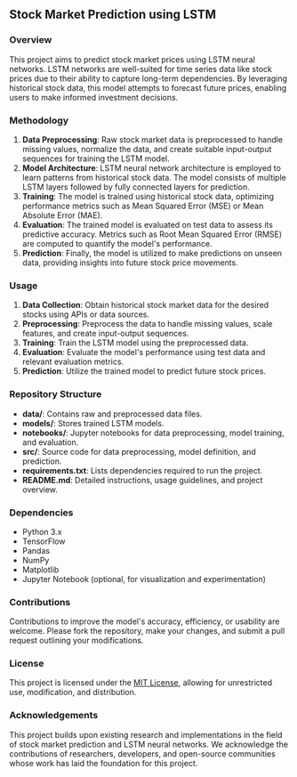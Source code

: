 ## Stock Market Prediction using LSTM

### Overview
This project aims to predict stock market prices using LSTM neural networks. LSTM networks are well-suited for time series data like stock prices due to their ability to capture long-term dependencies. By leveraging historical stock data, this model attempts to forecast future prices, enabling users to make informed investment decisions.

### Methodology
1. **Data Preprocessing**: Raw stock market data is preprocessed to handle missing values, normalize the data, and create suitable input-output sequences for training the LSTM model.
2. **Model Architecture**: LSTM neural network architecture is employed to learn patterns from historical stock data. The model consists of multiple LSTM layers followed by fully connected layers for prediction.
3. **Training**: The model is trained using historical stock data, optimizing performance metrics such as Mean Squared Error (MSE) or Mean Absolute Error (MAE).
4. **Evaluation**: The trained model is evaluated on test data to assess its predictive accuracy. Metrics such as Root Mean Squared Error (RMSE) are computed to quantify the model's performance.
5. **Prediction**: Finally, the model is utilized to make predictions on unseen data, providing insights into future stock price movements.

### Usage
1. **Data Collection**: Obtain historical stock market data for the desired stocks using APIs or data sources.
2. **Preprocessing**: Preprocess the data to handle missing values, scale features, and create input-output sequences.
3. **Training**: Train the LSTM model using the preprocessed data.
4. **Evaluation**: Evaluate the model's performance using test data and relevant evaluation metrics.
5. **Prediction**: Utilize the trained model to predict future stock prices.

### Repository Structure
- **data/**: Contains raw and preprocessed data files.
- **models/**: Stores trained LSTM models.
- **notebooks/**: Jupyter notebooks for data preprocessing, model training, and evaluation.
- **src/**: Source code for data preprocessing, model definition, and prediction.
- **requirements.txt**: Lists dependencies required to run the project.
- **README.md**: Detailed instructions, usage guidelines, and project overview.

### Dependencies
- Python 3.x
- TensorFlow
- Pandas
- NumPy
- Matplotlib
- Jupyter Notebook (optional, for visualization and experimentation)

### Contributions
Contributions to improve the model's accuracy, efficiency, or usability are welcome. Please fork the repository, make your changes, and submit a pull request outlining your modifications.

### License
This project is licensed under the [MIT License](link-to-license), allowing for unrestricted use, modification, and distribution.

### Acknowledgements
This project builds upon existing research and implementations in the field of stock market prediction and LSTM neural networks. We acknowledge the contributions of researchers, developers, and open-source communities whose work has laid the foundation for this project.
